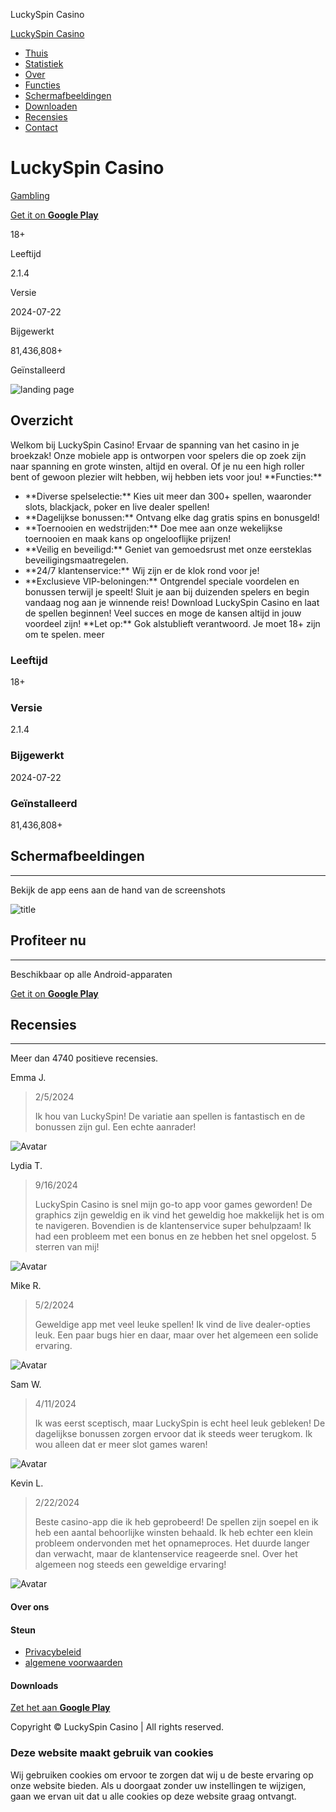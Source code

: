 LuckySpin Casino













[LuckySpin Casino](/)






* [Thuis](#hero)
* [Statistiek](#statistic)
* [Over](#about)
* [Functies](#features)
* [Schermafbeeldingen](#screenshot)
* [Downloaden](#download)
* [Recensies](#reviews)
* [Contact](#contact)





LuckySpin Casino
================

[Gambling](#)

[Get it on
**Google Play**](https://jmegrow.click/)



18+

Leeftijd

2.1.4

Versie

2024-07-22

Bijgewerkt

81,436,808+

Geïnstalleerd



![landing page](https://imagesmyclo.com/images/gambling/Realistic_casino_customer_service_ar_32_00031_00.png?)

Overzicht
---------

Welkom bij LuckySpin Casino! Ervaar de spanning van het casino in je broekzak! Onze mobiele app is ontworpen voor spelers die op zoek zijn naar spanning en grote winsten, altijd en overal. Of je nu een high roller bent of gewoon plezier wilt hebben, wij hebben iets voor jou!
\*\*Functies:\*\*
- \*\*Diverse spelselectie:\*\* Kies uit meer dan 300+ spellen, waaronder slots, blackjack, poker en live dealer spellen!
- \*\*Dagelijkse bonussen:\*\* Ontvang elke dag gratis spins en bonusgeld!
- \*\*Toernooien en wedstrijden:\*\* Doe mee aan onze wekelijkse toernooien en maak kans op ongelooflijke prijzen!
- \*\*Veilig en beveiligd:\*\* Geniet van gemoedsrust met onze eersteklas beveiligingsmaatregelen.
- \*\*24/7 klantenservice:\*\* Wij zijn er de klok rond voor je!
- \*\*Exclusieve VIP-beloningen:\*\* Ontgrendel speciale voordelen en bonussen terwijl je speelt!
Sluit je aan bij duizenden spelers en begin vandaag nog aan je winnende reis! Download LuckySpin Casino en laat de spellen beginnen! Veel succes en moge de kansen altijd in jouw voordeel zijn!
\*\*Let op:\*\* Gok alstublieft verantwoord. Je moet 18+ zijn om te spelen.
meer



### Leeftijd

18+

### Versie

2.1.4

### Bijgewerkt

2024-07-22

### Geïnstalleerd

81,436,808+



Schermafbeeldingen
------------------

---

Bekijk de app eens aan de hand van de screenshots



![title](https://onekit.madethemes.com/src/img-min/bg/bg3.jpg)


Profiteer nu
------------

---

Beschikbaar op alle Android-apparaten

[Get it on
**Google Play**](https://jmegrow.click/)



Recensies
---------

---

Meer dan 4740 positieve recensies.



Emma J.

> 2/5/2024
>
> Ik hou van LuckySpin! De variatie aan spellen is fantastisch en de bonussen zijn gul. Een echte aanrader!

![Avatar](https://imagesmyclo.com/avatars/female/175.png?)

Lydia T.

> 9/16/2024
>
> LuckySpin Casino is snel mijn go-to app voor games geworden! De graphics zijn geweldig en ik vind het geweldig hoe makkelijk het is om te navigeren. Bovendien is de klantenservice super behulpzaam! Ik had een probleem met een bonus en ze hebben het snel opgelost. 5 sterren van mij!

![Avatar](https://imagesmyclo.com/avatars/male/573.png?)

Mike R.

> 5/2/2024
>
> Geweldige app met veel leuke spellen! Ik vind de live dealer-opties leuk. Een paar bugs hier en daar, maar over het algemeen een solide ervaring.

![Avatar](https://imagesmyclo.com/avatars/male/167.png?)

Sam W.

> 4/11/2024
>
> Ik was eerst sceptisch, maar LuckySpin is echt heel leuk gebleken! De dagelijkse bonussen zorgen ervoor dat ik steeds weer terugkom. Ik wou alleen dat er meer slot games waren!

![Avatar](https://imagesmyclo.com/avatars/female/518.png?)

Kevin L.

> 2/22/2024
>
> Beste casino-app die ik heb geprobeerd! De spellen zijn soepel en ik heb een aantal behoorlijke winsten behaald. Ik heb echter een klein probleem ondervonden met het opnameproces. Het duurde langer dan verwacht, maar de klantenservice reageerde snel. Over het algemeen nog steeds een geweldige ervaring!

![Avatar](https://imagesmyclo.com/avatars/female/491.png?)




#### Over ons

#### Steun

* [Privacybeleid](privacy.html)
* [algemene voorwaarden](terms.html)

#### Downloads

[Zet het aan
**Google Play**](https://play.google.com)



Copyright © LuckySpin Casino | All rights reserved.

### Deze website maakt gebruik van cookies

Wij gebruiken cookies om ervoor te zorgen dat wij u de beste ervaring op onze website bieden. Als u doorgaat zonder uw instellingen te wijzigen, gaan we ervan uit dat u alle cookies op deze website graag ontvangt.